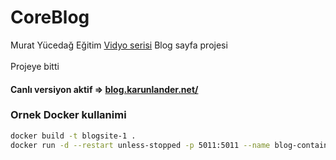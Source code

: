 # CoreBlog
Murat Yücedağ Eğitim [Vidyo serisi](https://www.youtube.com/playlist?list=PLKnjBHu2xXNNkinaVhPqPZG0ubaLN63ci) Blog sayfa projesi
<br>
<br>
Projeye bitti

#### Canlı versiyon aktif => <a href="https://blog.karunlander.net" target="_blank">blog.karunlander.net/</a> 

### Ornek Docker kullanimi
```bash
docker build -t blogsite-1 .
docker run -d --restart unless-stopped -p 5011:5011 --name blog-container blogsite-1:latest
```
